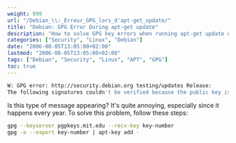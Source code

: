 ```yaml
---
weight: 999
url: "/Debian_\\:_Erreur_GPG_lors_d'apt-get_update/"
title: "Debian: GPG Error During apt-get update"
description: "How to solve GPG key errors when running apt-get update on Debian systems"
categories: ["Security", "Linux", "Debian"]
date: "2006-08-05T13:05:00+02:00"
lastmod: "2006-08-05T13:05:00+02:00"
tags: ["Debian", "Security", "Linux", "APT", "GPG"]
toc: true
---
```


```bash
W: GPG error: http://security.debian.org testing/updates Release:
The following signatures couldn't be verified because the public key is not available: NO_PUBKEY key-number
```

Is this type of message appearing? It's quite annoying, especially since it happens every year. To solve this problem, follow these steps:

```bash
gpg --keyserver pgpkeys.mit.edu --recv-key key-number
gpg -a --export key-number | apt-key add -
```
